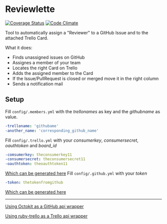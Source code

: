 Reviewlette
===========

[![Coverage Status](https://img.shields.io/coveralls/jschmid1/reviewlette.svg)](https://coveralls.io/r/jschmid1/reviewlette)
[![Code Climate](https://codeclimate.com/github/jschmid1/reviewlette.png)](https://codeclimate.com/github/jschmid1/reviewlette)

Tool to automatically assign a "Reviewer" to a GitHub Issue and to the attached Trello Card.


What it does:

- Finds unassigned issues on GitHub
- Assignes a member of your team
- Locates the right Card on Trello
- Adds the assigned member to the Card
- If the Issue/PullRequest is closed or merged move it in the right column
- Sends a notification mail

## Setup

Fill `config/.members.yml` with the *trellonames* as key and the *githubname* as value.
```yml
-trelloname: 'githubame'
-another_name: 'corresponding_github_name'
```
Fill `config/.trello.yml` with your *consumerkey*, *consumersecret*, *oauthtoken* and *board_id*
```yml
-comsumerkey: theconsumerkey11
-consumersecret: theconsumersecret11
-oauthtoken: theoauthtoken11
```
[Which can be generated here](https://trello.com/1/appKey/generate)
Fill `config/.github.yml` with your *token* 
```yml
-token: thetokenfromgithub
```
[Which can be generated here](https://github.com/settings/applications/new)


---

[Using Octokit as a GitHub api wrapper](https://github.com/octokit/octokit.rb)

[Using ruby-trello as a Trello api wrapper](https://github.com/jeremytregunna/ruby-trello)




